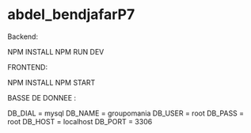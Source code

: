 # abdel_bendjafarP7

Backend:

NPM INSTALL
NPM RUN DEV


FRONTEND:

NPM INSTALL
NPM START

BASSE DE DONNEE :

DB_DIAL = mysql
DB_NAME = groupomania
DB_USER = root
DB_PASS = root
DB_HOST = localhost
DB_PORT = 3306

